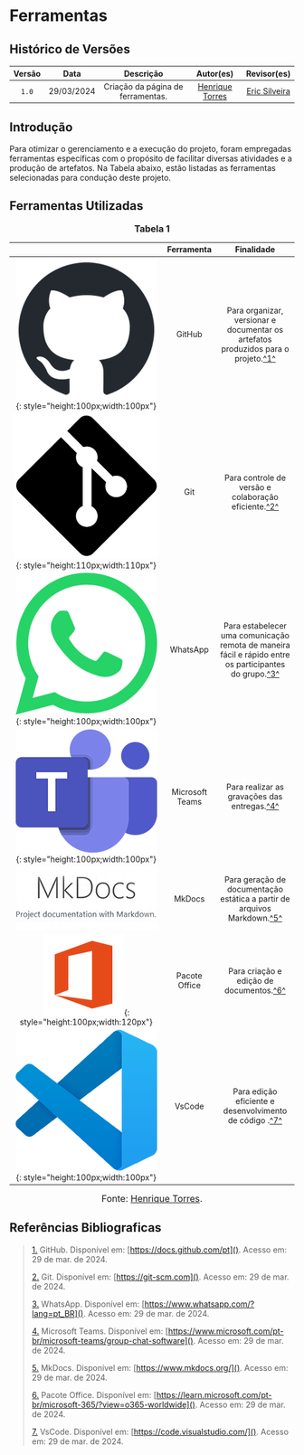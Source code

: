 # Ferramentas

## Histórico de Versões

| Versão  |    Data    |                        Descrição                        |                                             Autor(es)                                             |                  Revisor(es)                   |
| :-----: | :--------: | :-----------------------------------------------------: | :-----------------------------------------------------------------------------------------------: | :--------------------------------------------: |
|  `1.0`  | 29/03/2024 |            Criação da página de ferramentas.            | [Henrique Torres](https://github.com/henriqtorresl) | [Eric Silveira](https://github.com/ericbky) |

## Introdução

Para otimizar o gerenciamento e a execução do projeto, foram empregadas ferramentas específicas com o propósito de facilitar diversas atividades e a produção de artefatos. Na Tabela abaixo, estão listadas as ferramentas selecionadas para condução deste projeto.

## Ferramentas Utilizadas

<font size="3"><p style="text-align: center"><b>Tabela 1</b></p></font>

|                                                                                                                           |        Ferramenta         |                               Finalidade                               |
| :-----------------------------------------------------------------------------------------------------------------------: | :-----------------------: | :--------------------------------------------------------------------: |
|                  ![Logo do GitHub](../assets/github.png){: style="height:100px;width:100px"}                  |          GitHub           | Para organizar, versionar e documentar os artefatos produzidos para o projeto.<a id="anchor_1" href="#FRM1">^1^</a> |
|                  ![Logo do Git](../assets/git.png){: style="height:110px;width:110px"}                  |          Git           | Para controle de versão e colaboração eficiente.<a id="anchor_2" href="#FRM1">^2^</a> |
|                  ![Logo do Whatsapp](../assets/whatsapp.png){: style="height:100px;width:100px"}                  |          WhatsApp           | Para estabelecer uma comunicação remota de maneira fácil e rápido entre os participantes do grupo.<a id="anchor_3" href="#FRM1">^3^</a> |
|                  ![Logo do Teams](../assets/teams.png){: style="height:100px;width:100px"}                  |          Microsoft Teams           | Para realizar as gravações das entregas.<a id="anchor_4" href="#FRM1">^4^</a> |
|                  ![Logo do MkDocs](../assets/mkdocs.png)                  |          MkDocs           | Para geração de documentação estática a partir de arquivos Markdown.<a id="anchor_5" href="#FRM1">^5^</a> |
|                  ![Logo do Pacote Office](../assets/office.png){: style="height:100px;width:120px"}                 |           Pacote Office           | Para criação e edição de documentos.<a id="anchor_6" href="#FRM1">^6^</a> |
|                  ![Logo do VsCode](../assets/vscode.png){: style="height:100px;width:100px"}                  |           VsCode           | Para edição eficiente e desenvolvimento de código .<a id="anchor_7" href="#FRM1">^7^</a> |

<font size="3"><p style="text-align: center">Fonte: [Henrique Torres](https://github.com/henriqtorresl).</p></font>

## Referências Bibliograficas
> <a id="FRM1" href="#anchor_1">1.</a> GitHub. Disponível em: [https://docs.github.com/pt](). Acesso em: 29 de mar. de 2024.
>
> <a id="FRM2" href="#anchor_2">2.</a> Git. Disponível em: [https://git-scm.com](). Acesso em: 29 de mar. de 2024.
>
> <a id="FRM2" href="#anchor_3">3.</a> WhatsApp. Disponível em: [https://www.whatsapp.com/?lang=pt_BR](). Acesso em: 29 de mar. de 2024.
>
> <a id="FRM2" href="#anchor_4">4.</a> Microsoft Teams. Disponível em: [https://www.microsoft.com/pt-br/microsoft-teams/group-chat-software](). Acesso em: 29 de mar. de 2024.
>
> <a id="FRM2" href="#anchor_5">5.</a> MkDocs. Disponível em: [https://www.mkdocs.org/](). Acesso em: 29 de mar. de 2024.
>
> <a id="FRM2" href="#anchor_6">6.</a> Pacote Office. Disponível em: [https://learn.microsoft.com/pt-br/microsoft-365/?view=o365-worldwide](). Acesso em: 29 de mar. de 2024.
>
> <a id="FRM2" href="#anchor_7">7.</a> VsCode. Disponível em: [https://code.visualstudio.com/](). Acesso em: 29 de mar. de 2024.
>